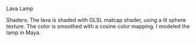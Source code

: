 Lava Lamp

Shaders:
The lava is shaded with GLSL matcap shader, using a lit sphere texture. The color is smoothed with a cosine color mapping. I modeled the lamp in Maya. 